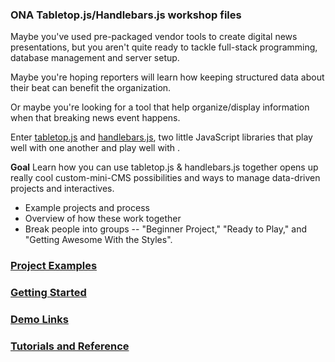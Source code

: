### ONA Tabletop.js/Handlebars.js workshop files

Maybe you've used pre-packaged vendor tools to create digital news presentations, but you aren't quite ready to tackle full-stack programming, database management and server setup.

Maybe you're hoping reporters will learn how keeping structured data about their beat can benefit the organization.

Or maybe you're looking for a tool that help organize/display information when that breaking news event happens.

Enter [tabletop.js](https://github.com/jsoma/tabletop) and [handlebars.js](http://handlebarsjs.com/), two little JavaScript libraries that play well with one another and play well with .


**Goal** Learn how you can use tabletop.js & handlebars.js together opens up really cool custom-mini-CMS possibilities and ways to manage data-driven projects and interactives.

* Example projects and process
* Overview of how these work together
* Break people into groups -- "Beginner Project," "Ready to Play," and "Getting Awesome With the Styles".

### [Project Examples](https://github.com/chrislkeller/ona-workshop/wiki/Project-Examples)

### [Getting Started](https://github.com/chrislkeller/ona-workshop/wiki/Getting-Started)

### [Demo Links](https://github.com/chrislkeller/ona-workshop/wiki/Links-to-Demos)

### [Tutorials and Reference](https://github.com/chrislkeller/ona-workshop/wiki/Tutorials-and-Reference)